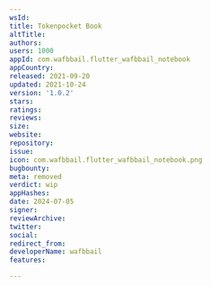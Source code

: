 ```yaml
---
wsId: 
title: Tokenpocket Book
altTitle: 
authors: 
users: 1000
appId: com.wafbbail.flutter_wafbbail_notebook
appCountry: 
released: 2021-09-20
updated: 2021-10-24
version: '1.0.2'
stars: 
ratings: 
reviews: 
size: 
website: 
repository: 
issue: 
icon: com.wafbbail.flutter_wafbbail_notebook.png
bugbounty: 
meta: removed
verdict: wip
appHashes: 
date: 2024-07-05
signer: 
reviewArchive: 
twitter: 
social: 
redirect_from: 
developerName: wafbbail
features: 

---
```


